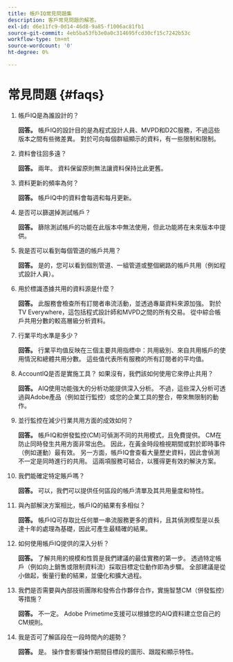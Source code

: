 ```yaml
---
title: 帳戶IQ常見問題集
description: 客戶常見問題的解答。
exl-id: d6e11fc9-0d14-46d8-9a85-f1006ac81fb1
source-git-commit: 4eb5ba53fb3e0a0c314695fcd30cf15c7242b53c
workflow-type: tm+mt
source-wordcount: '0'
ht-degree: 0%

---
```


# 常見問題 {#faqs}

1. 帳戶IQ是為誰設計的？

   **回答。** 帳戶IQ的設計目的是為程式設計人員、MVPD和D2C服務，不過這些版本之間有些微差異。 對於可向每個群組顯示的資料，有一些限制和限制。

1. 資料會往回多遠？

   **回答。** 兩年。 資料保留原則無法讓資料保持比此更舊。

1. 資料更新的頻率為何？

   **回答。** 帳戶IQ中的資料會每週和每月更新。

1. 是否可以篩選掉測試帳戶？

   **回答。** 篩除測試帳戶的功能在此版本中無法使用，但此功能將在未來版本中提供。

1. 我是否可以看到每個管道的帳戶共用？ <!--shall we separate out this question for the persona of programmer?-->

   **回答。** 是的，您可以看到個別管道、一組管道或整個網路的帳戶共用（例如程式設計人員）。

1. 用於標識憑據共用的資料源是什麼？

   **回答。** 此服務會檢查所有訂閱者串流活動，並透過專屬資料來源加強。 對於TV Everywhere，這包括程式設計師和MVPD之間的所有交易。 從中綜合帳戶共用分數的較高層級分析資料。

1. 行業平均水準是多少？

   **回答。** 行業平均值反映在三個主要共用指標中：共用級別、來自共用帳戶的使用情況和總體共用分數。 這些值代表所有服務的所有訂閱者的平均值。

1. AccountIQ是否是實施工具？ 如果沒有，我們該如何使用它來停止共用？

   **回答。** AIQ使用功能強大的分析功能提供深入分析。 不過，這些深入分析可透過與Adobe產品（例如並行監控）或您的企業工具的整合，帶來無限制的動作。

1. 並行監控在減少行業共用方面的成效如何？

   **回答。** 帳戶IQ和併發監控(CM)可偵測不同的共用模式，且免費提供。 CM在防止同時發生共用方面非常出色。 因此，在黃金時段檢視期間或對於即時事件（例如運動）最有效。 另一方面，帳戶IQ會查看大量歷史資料，因此會偵測不一定是同時進行的共用。 這兩項服務可結合，以獲得更有效的解決方案。

1. 我們能確定特定賬戶嗎？

   **回答。** 可以，我們可以提供任何區段的帳戶清單及其共用量度和特性。

1. 與內部解決方案相比，帳戶IQ的結果有多相似？

   **回答。** 帳戶IQ可存取比任何單一串流服務更多的資料，且其偵測模型是以長達十年的處理為基礎，因此可產生最精確的結果。

1. 如何使用帳戶IQ提供的深入分析？

   **回答。** 了解共用的規模和性質是我們建議的最佳實務的第一步。 透過特定帳戶（例如向上銷售或限制資料流）採取目標定位動作即為步驟。 全部建議是從小做起，衡量行動的結果，並優化和擴大過程。

1. 我們是否需要與內部技術團隊和發佈合作夥伴合作，實施智慧CM（併發監控）等措施？

   **回答。** 不一定。 Adobe Primetime支援可以根據您的AIQ資料建立您自己的CM規則。

1. 我是否可了解區段在一段時間內的趨勢？

   **回答。** 是。 操作會影響操作期間目標段的圖形、跟蹤和顯示特性。
